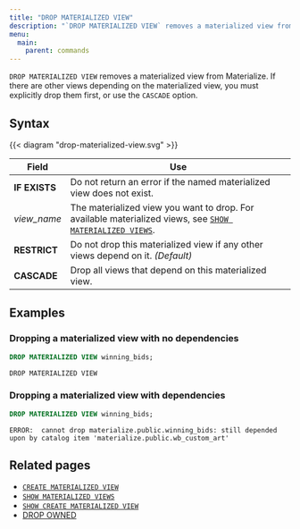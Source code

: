 ```yaml
---
title: "DROP MATERIALIZED VIEW"
description: "`DROP MATERIALIZED VIEW` removes a materialized view from Materialize."
menu:
  main:
    parent: commands
---
```


`DROP MATERIALIZED VIEW` removes a materialized view from Materialize. If there
are other views depending on the materialized view, you must explicitly drop
them first, or use the `CASCADE` option.

## Syntax

{{< diagram "drop-materialized-view.svg" >}}

Field | Use
------|-----
**IF EXISTS** | Do not return an error if the named materialized view does not exist.
_view&lowbar;name_ | The materialized view you want to drop. For available materialized views, see [`SHOW MATERIALIZED VIEWS`](../show-materialized-views).
**RESTRICT** | Do not drop this materialized view if any other views depend on it. _(Default)_
**CASCADE** | Drop all views that depend on this materialized view.

## Examples

### Dropping a materialized view with no dependencies

```sql
DROP MATERIALIZED VIEW winning_bids;
```
```nofmt
DROP MATERIALIZED VIEW
```

### Dropping a materialized view with dependencies

```sql
DROP MATERIALIZED VIEW winning_bids;
```

```nofmt
ERROR:  cannot drop materialize.public.winning_bids: still depended
upon by catalog item 'materialize.public.wb_custom_art'
```

## Related pages

- [`CREATE MATERIALIZED VIEW`](../create-materialized-view)
- [`SHOW MATERIALIZED VIEWS`](../show-materialized-views)
- [`SHOW CREATE MATERIALIZED VIEW`](../show-create-materialized-view)
- [DROP OWNED](../drop-owned)
